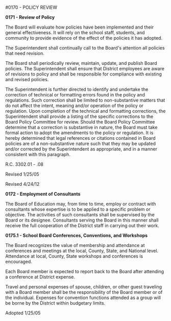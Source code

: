 <!-- Mirrored from www.neola.com/springboro-oh/search/policies/po0170.htm by HTTrack Website Copier/3.x [XR&CO'2013][, Sun, 09 Jun 2013 18:21:06 GMT -->
#0170 - POLICY REVIEW
**0171 - Review of Policy**  
The Board will evaluate how policies have been implemented and their general effectiveness. It will rely on the school staff, students, and community to provide evidence of the effect of the policies it has adopted.   
The Superintendent shall continually call to the Board's attention all policies that need revision.   
The Board shall periodically review, maintain, update, and publish Board policies. The Superintendent shall ensure that District employees are aware of revisions to policy and shall be responsible for compliance with existing and revised policies.   
The Superintendent is further directed to identify and undertake the correction of technical or formatting errors found in the policy and regulations. Such correction shall be limited to non-substantive matters that do not affect the intent, meaning and/or operation of the policy or regulation. Upon completion of the technical and formatting corrections, the Superintendent shall provide a listing of the specific corrections to the Board Policy Committee for review. Should the Board Policy Committee determine that a correction is substantive in nature, the Board must take formal action to adopt the amendments to the policy or regulation. It is hereby determined that legal references or citations contained in Board policies are of a non-substantive nature such that they may be updated and/or corrected by the Superintendent as appropriate, and in a manner consistent with this paragraph.   
R.C. 3302.01 - .08   
Revised 1/25/05   
Revised 4/24/12   
**0172 - Employment of Consultants**  
The Board of Education may, from time to time, employ or contract with consultants whose expertise is to be applied to a specific problem or objective. The activities of such consultants shall be supervised by the Board or its designee. Consultants serving the Board in this manner shall receive the full cooperation of the District staff in carrying out their work.   
**0175.1 - School Board Conferences, Conventions, and Workshops**  
The Board recognizes the value of membership and attendance at conferences and meetings at the local, County, State, and National level. Attendance at local, County, State workshops and conferences is encouraged.   
Each Board member is expected to report back to the Board after attending a conference at District expense.   
Travel and personal expenses of spouse, children, or other guest traveling with a Board member shall be the responsibility of the Board member or of the individual. Expenses for convention functions attended as a group will be borne by the District within budgetary limits.   
Adopted 1/25/05   
